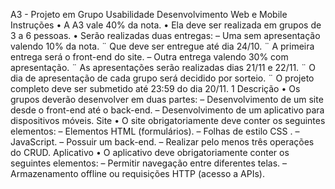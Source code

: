 A3 - Projeto em Grupo Usabilidade Desenvolvimento Web e Mobile Instruções • A A3 vale 40% da nota. • Ela deve ser realizada em grupos de 3 a 6 pessoas. • Serão realizadas duas entregas: – Uma sem apresentação valendo 10% da nota. ¨ Que deve ser entregue até dia 24/10. ¨ A primeira entrega será o front-end do site. – Outra entrega valendo 30% com apresentação. ¨ As apresentações serão realizadas dias 21/11 e 22/11. ¨ O dia de apresentação de cada grupo será decidido por sorteio. ¨ O projeto completo deve ser submetido até 23:59 do dia 20/11. 1 Descrição • Os grupos deverão desenvolver em duas partes: – Desenvolvimento de um site desde o front-end até o back-end. – Desenvolvimento de um aplicativo para dispositivos móveis. Site • O site obrigatoriamente deve conter os seguintes elementos: – Elementos HTML (formulários). – Folhas de estilo CSS . – JavaScript. – Possuir um back-end. – Realizar pelo menos três operações do CRUD. Aplicativo • O aplicativo deve obrigatoriamente conter os seguintes elementos: – Permitir navegação entre diferentes telas. – Armazenamento offline ou requisições HTTP (acesso a APIs).
